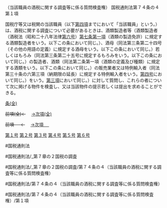 （当該職員の酒税に関する調査等に係る質問検査権）
国税通則法第７４条の４第１項

国税庁等又は税関の当該職員（以下[第四項](国税通則法＿＿＿＿＿第７４条の４第４項)までにおいて「当該職員」という。）は、酒税に関する調査について必要があるときは、酒類製造者等（酒類製造者（酒税法（昭和二十八年法律[第六号](国税通則法＿＿＿＿＿第７４条の４第１項第６号)）[第七条第一項](国税通則法＿＿＿＿＿第７条第１項)（酒類の製造免許）に規定する酒類製造者をいう。以下この条において同じ。）、酒母（同法第三条第二十四号（その他の用語の定義）に規定する酒母をいう。以下この条において同じ。）若しくはもろみ（同法第三条第二十五号に規定するもろみをいう。以下この条において同じ。）の製造者、酒類（同法第二条第一項（酒類の定義及び種類）に規定する酒類をいう。以下この条において同じ。）の販売業者又は特例輸入者（同法第三十条の六第三項（納期限の延長）に規定する特例輸入者をいう。[第四号](国税通則法＿＿＿＿＿第７４条の４第１項第４号)において同じ。）をいう。[第三項](国税通則法＿＿＿＿＿第７４条の４第３項)において同じ。）に対して質問し、これらの者について次に掲げる物件を検査し、又は当該物件の提示若しくは提出を求めることができる。

[条(全)](国税通則法＿＿＿＿＿第７４条の４_.md)

~~前項(全)←~~　  [→次項(全)](国税通則法＿＿＿＿＿第７４条の４第２項_.md)

~~前項 　 ←~~　  [→次項 　 ](国税通則法＿＿＿＿＿第７４条の４第２項.md)

[第１号](国税通則法＿＿＿＿＿第７４条の４第１項第１号.md)  [第２号](国税通則法＿＿＿＿＿第７４条の４第１項第２号.md)  [第３号](国税通則法＿＿＿＿＿第７４条の４第１項第３号.md)  [第４号](国税通則法＿＿＿＿＿第７４条の４第１項第４号.md)  [第５号](国税通則法＿＿＿＿＿第７４条の４第１項第５号.md)  [第６号](国税通則法＿＿＿＿＿第７４条の４第１項第６号.md)  

#国税通則法

#国税通則法/_第７章の２国税の調査

#国税通則法/_第７章の２国税の調査/第７４条の４（当該職員の酒税に関する調査等に係る質問検査権）

#国税通則法/第７４条の４（当該職員の酒税に関する調査等に係る質問検査権）

#国税通則法/第７４条の４（当該職員の酒税に関する調査等に係る質問検査権）/第１項

